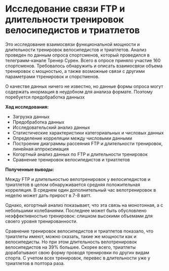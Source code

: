 # Исследование связи FTP и длительности тренировок велосипедистов и триатлетов
Это исследование взаимосвязи функциональной мощности и длительности тренировок велосипедистов и триатлетов. Анализ проведен по данным опроса спортсменов, который проведился в телеграмм-канале Тренер Сурен. Всего в опросе приняло участие 160 спортсменов. Требовалось обнаружить и описать взаимосвязи объема тренировок с мощностью, а также возможные связи с другими параметрами ттренировок и спорстменов.

О качестве данных ничего не известно, но данные формы опроса могут содержать инормация в неудобном для анализа формате. Поэтому поребуется предобработка даннызх

**Ход исследования:**

- Загрузка данных
- Предобработка данных
- Исследовательский анализ данных
- Статистические характеристики категориальных и числовых данных
- Определение корреляции между числовыми данными
- Построение диаграммы рассеяния FTP и длительности тренировок, линейная аппроксимация
- Когортный анализ данных по FTP и длительности тренировок
- Сравнение тренировок велосипедистов и триатлетов

**Полученные выводы:**

Между FTP и длительностью велотренировок у велосипедистов и триатлетов в целом обнаруживается средняя положительная корреляция. В среднем один дополнительный час велотренировок в неделю может дать прирост в 7-8 ватт.

Однако, когортный анализ показывает, что эта связь на монотонная, а с небольшими колебаниями. Последнее может быть обусловлено неэффективностью тренировок: слишком высокими объемами для своего уровня тренированности.

Сравнение тренировок велосипедистов и триатлетов показало, что триатлеты имеют, можно сказать, такие же мощности как и велосипедисты. Но при этом длительность велотренировок велосипедистов на 39% большее. Скорее всего, триатлеты дорабатывают свою форму проводя тренировки по других видам спорта. С учетом всех тренировок, перевес в длительности уже у триатлетов в полтора раза.
